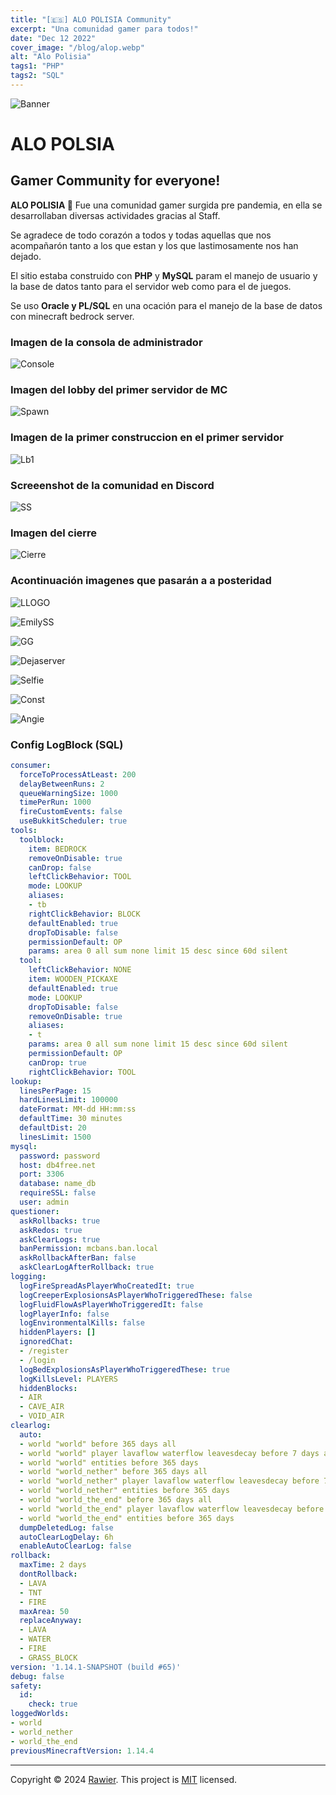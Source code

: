 ```yaml
---
title: "[🇪🇸] ALO POLISIA Community"
excerpt: "Una comunidad gamer para todos!"
date: "Dec 12 2022"
cover_image: "/blog/alop.webp"
alt: "Alo Polisia"
tags1: "PHP"
tags2: "SQL"
---
```


![Banner](https://i.imgur.com/BD7u7kY.png)

# ALO POLSIA

## Gamer Community for everyone!

**ALO POLISIA 🍁** Fue una comunidad gamer surgida pre pandemia, en ella se desarrollaban diversas actividades gracias al Staff.

Se agradece de todo corazón a todos y todas aquellas que nos acompañarón tanto a los que estan y los que lastimosamente nos han dejado.

El sitio estaba construido con **PHP** y **MySQL** param el manejo de usuario y la base de datos tanto para el servidor web como para el de juegos.

Se uso **Oracle y PL/SQL** en una ocación para el manejo de la base de datos con minecraft bedrock server.

### Imagen de la consola de administrador

![Console](https://i.imgur.com/0HXaliv.png)

### Imagen del lobby del primer servidor de MC

![Spawn](https://i.imgur.com/YqkC6Yi.png)

### Imagen de la primer construccion en el primer servidor

![Lb1](https://i.imgur.com/9UrQr3x.png)

### Screeenshot de la comunidad en Discord

![SS](https://i.imgur.com/Raosfeg.png)

### Imagen del cierre

![Cierre](https://i.imgur.com/SgTDHoU.png)

### Acontinuación imagenes que pasarán a a posteridad

![LLOGO](https://i.imgur.com/pllkmTt.png)

![EmilySS](https://i.imgur.com/sa8VLDl.png)

![GG](https://i.imgur.com/KDyJLqP.png)

![Dejaserver](https://i.imgur.com/j7Ni4t1.png)

![Selfie](https://i.imgur.com/bI7aFGv.png)

![Const](https://i.imgur.com/AHwAiCC.png)

![Angie](https://i.imgur.com/BVcFncL.png)

### Config LogBlock (SQL)

```yaml
consumer:
  forceToProcessAtLeast: 200
  delayBetweenRuns: 2
  queueWarningSize: 1000
  timePerRun: 1000
  fireCustomEvents: false
  useBukkitScheduler: true
tools:
  toolblock:
    item: BEDROCK
    removeOnDisable: true
    canDrop: false
    leftClickBehavior: TOOL
    mode: LOOKUP
    aliases:
    - tb
    rightClickBehavior: BLOCK
    defaultEnabled: true
    dropToDisable: false
    permissionDefault: OP
    params: area 0 all sum none limit 15 desc since 60d silent
  tool:
    leftClickBehavior: NONE
    item: WOODEN_PICKAXE
    defaultEnabled: true
    mode: LOOKUP
    dropToDisable: false
    removeOnDisable: true
    aliases:
    - t
    params: area 0 all sum none limit 15 desc since 60d silent
    permissionDefault: OP
    canDrop: true
    rightClickBehavior: TOOL
lookup:
  linesPerPage: 15
  hardLinesLimit: 100000
  dateFormat: MM-dd HH:mm:ss
  defaultTime: 30 minutes
  defaultDist: 20
  linesLimit: 1500
mysql:
  password: password
  host: db4free.net
  port: 3306
  database: name_db
  requireSSL: false
  user: admin
questioner:
  askRollbacks: true
  askRedos: true
  askClearLogs: true
  banPermission: mcbans.ban.local
  askRollbackAfterBan: false
  askClearLogAfterRollback: true
logging:
  logFireSpreadAsPlayerWhoCreatedIt: true
  logCreeperExplosionsAsPlayerWhoTriggeredThese: false
  logFluidFlowAsPlayerWhoTriggeredIt: false
  logPlayerInfo: false
  logEnvironmentalKills: false
  hiddenPlayers: []
  ignoredChat:
  - /register
  - /login
  logBedExplosionsAsPlayerWhoTriggeredThese: true
  logKillsLevel: PLAYERS
  hiddenBlocks:
  - AIR
  - CAVE_AIR
  - VOID_AIR
clearlog:
  auto:
  - world "world" before 365 days all
  - world "world" player lavaflow waterflow leavesdecay before 7 days all
  - world "world" entities before 365 days
  - world "world_nether" before 365 days all
  - world "world_nether" player lavaflow waterflow leavesdecay before 7 days all
  - world "world_nether" entities before 365 days
  - world "world_the_end" before 365 days all
  - world "world_the_end" player lavaflow waterflow leavesdecay before 7 days all
  - world "world_the_end" entities before 365 days
  dumpDeletedLog: false
  autoClearLogDelay: 6h
  enableAutoClearLog: false
rollback:
  maxTime: 2 days
  dontRollback:
  - LAVA
  - TNT
  - FIRE
  maxArea: 50
  replaceAnyway:
  - LAVA
  - WATER
  - FIRE
  - GRASS_BLOCK
version: '1.14.1-SNAPSHOT (build #65)'
debug: false
safety:
  id:
    check: true
loggedWorlds:
- world
- world_nether
- world_the_end
previousMinecraftVersion: 1.14.4

```

---

Copyright © 2024 [Rawier](https://rawier.vercel.app). This project is [MIT](/LICENSE) licensed.
